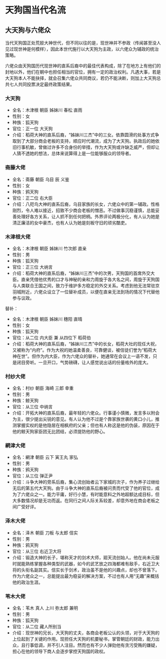 # 天狗国当代名流

## 大天狗与六佬众

当代天狗国正处荒胫大神世代，但不同以往的是，现世神并不参政（传闻甚至没人见过现世神是何模样），因此本世代施行以大天狗为主政，以六佬众为辅政的统治策略。

六佬众由天狗国历代现世神的直系后裔中的最佳代表构成，除了在地方上有他们的封地以外，他们在朝中也担任相当的官位，拥有一定的政治权利。凡遇大事，若是大天狗本人不能抉择，就会召集六佬众共同商议，若仍不能决断，则加上大天狗总共七人共同投票决定最终政策结果。

### 大天狗

* 全名：木津根 朝臣 姊妹川 春松 直雨
* 性别：女
* 种族：狐天狗
* 官位：正一位 大天狗
* 介绍：稻荷大神的直系后裔，“姊妹川三杰”中的三女。依靠圆滑的处事方式争取到了大部分商会老板的支持，顺应时代潮流，成为了大天狗。执政后的她依旧行事机敏，曾做过许多不合身份的举措，作为大天狗或许缺乏威严，但却让人猜不透她的想法，总体来说算得上是一位能够服众的领导者。

### 斋藤大佬

* 全名：斋藤 朝臣 乌目 辰 义鉴
* 性别：女
* 种族：鸦天狗
* 官位：正二位 右大臣
* 介绍：八咫鸟大神的直系后裔，乌目家族的长女，六佬众中的第一辅政。性格刚烈，令人难以接近，招致不少商会老板的憎恶。不过做事沉稳谨慎，总能妥善处理好各方关系，让人抓不到任何把柄。外界评论两极分化，有人认为她是清正廉洁的女中豪杰，也有人认为她是刻板守旧的顽劣酷吏。

### 木津根大佬

* 全名：木津根 朝臣 姊妹川 竹次郎 直亲
* 性别：男
* 种族：狐天狗
* 官位：正三位 大纳言
* 介绍：稻荷大神的直系后裔，“姊妹川三杰”中的次男，天狗国的首席外交大臣。直亲凭借他优秀的口才与神秘的亲和力周旋于各大名之间，周旋于天狗国与人类联合王国之间，致力于维护多方稳定的外交关系。考虑到他无法常驻京羽城附近，六佬众设立了一位替补成员，以便在直亲无法到场的情况下代替他参与议政。

替补：

* 全名：木津根 朝臣 姊妹川 穗阳 直晴
* 性别：女
* 种族：狐天狗
* 官位：从二位 内大臣 兼 从四位下 稻荷伯
* 介绍：稻荷大神的直系后裔，“姊妹川三杰”中的长女，稻荷大社的现任大祝，又被称为“内府”。作为大祝的她温柔善良，可靠健谈，被信徒们誉为“稻荷大神在世”。但作为内大臣，作为六佬众的替补，她通常在会议上一语不发，只是闭目旁听。一旦开口，气势磅礴，让人感觉说出话的份量格外的庞大。

### 村纱大佬

* 全名：村纱 朝臣 海崎 三郎 幸重
* 性别：男
* 种族：鲸天狗
* 官位：从三位 中纳言
* 介绍：开拓大神的直系后裔，最年轻的六佬众。行事谨小慎微，发言多以附会为主，很少提出尖锐的意见。有人认为他不过是个靠家族世袭的黄口小儿，推测掌握实权的是他隐居在相枫府的父亲；但也有人称这是他的伪装，原因在于他的鲸天狗家臣团无比团结，必须提防他的野心。

### 網津大佬

* 全名：網津 朝臣 云下 寅王丸 家弘
* 性别：男
* 种族：鸦天狗
* 官位：从三位 弹正尹
* 介绍：斗争大神的旁系后裔，集心流创始者云下家城的次子，作为养子过继给无后的第五代大天狗。由于斗争大神的直系后裔被问责而代受了他的官位，成为了六佬众之一。能力平庸，好行小慧，有时能意料之外地超额达成目标，但大多数情况却是无功而返。在同行之间人际关系较差，却意外地在商会老板之间广受好评。

### 泽木大佬

* 全名：泽木 朝臣 刀板 与太郎 信实
* 性别：男
* 种族：鸦天狗
* 官位：从三位 右近卫大将
* 介绍：锻造大神的长子，堪称天才的剑术大师，廻天流创始人。他在尚未元服时就能熟练掌握各种类型的武器，如今的武艺放之四海都难有敌手，右近卫大将的头衔名副其实。信实长于剑术，政治虽不是他的兴趣点，却也不曾落下。作为六佬众之一，总能提出最为稳妥的解决方案，不过也有人用“无趣”来概括他的政治生涯。

### 苇木大佬

* 全名：苇木 真人 上川 弥太郎 兼明
* 性别：男
* 种族：狐天狗
* 官位：从二位 藏人所别当
* 介绍：现世神的兄长，大天狗的丈夫，各商会老板公认的头领，对于大天狗的上位起到了关键的作用。现担任大天狗的机要秘书，掌管朝廷的财政，能力出众，且行事低调，并不引人注目。然而也有不少人弹劾他有贪污受贿的嫌疑，担心在他的领导下商人会逐步掌控天狗国的政权。